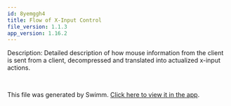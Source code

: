 ```yaml
---
id: 8yemggh4
title: Flow of X-Input Control
file_version: 1.1.3
app_version: 1.16.2
---
```


Description: Detailed description of how mouse information from the client is sent from a client, decompressed and translated into actualized x-input actions.

<br/>

This file was generated by Swimm. [Click here to view it in the app](https://app.swimm.io/repos/Z2l0aHViJTNBJTNBbmVvbi1wY3NoYXJlJTNBJTNBWWFzaDExNA==/docs/8yemggh4).
